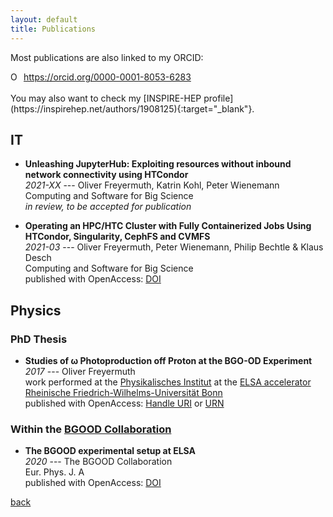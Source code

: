 ```yaml
---
layout: default
title: Publications
---
```


Most publications are also linked to my ORCID:
<div itemscope itemtype="https://schema.org/Person"><a itemprop="sameAs" content="https://orcid.org/0000-0001-8053-6283" href="https://orcid.org/0000-0001-8053-6283" target="orcid.widget" rel="me noopener noreferrer" style="vertical-align:top;"><img src="https://orcid.org/sites/default/files/images/orcid_16x16.png" style="width:1em;margin-right:.5em;" alt="ORCID iD icon">https://orcid.org/0000-0001-8053-6283</a></div>
<br />
You may also want to check my [INSPIRE-HEP profile](https://inspirehep.net/authors/1908125){:target="_blank"}.
<br />

## IT

* __Unleashing JupyterHub: Exploiting resources without inbound network connectivity using HTCondor__  
_2021-XX_ --- Oliver Freyermuth, Katrin Kohl, Peter Wienemann  
Computing and Software for Big Science  
_in review, to be accepted for publication_

* __Operating an HPC/HTC Cluster with Fully Containerized Jobs Using HTCondor, Singularity, CephFS and CVMFS__  
_2021-03_ --- Oliver Freyermuth, Peter Wienemann, Philip Bechtle & Klaus Desch  
Computing and Software for Big Science  
published with OpenAccess: [DOI](https://doi.org/10.1007/s41781-020-00050-y)

## Physics

### PhD Thesis

* __Studies of ω Photoproduction off Proton at the BGO-OD Experiment__  
_2017_ --- Oliver Freyermuth  
work performed at the [Physikalisches Institut](https://www.pi.uni-bonn.de/) at the [ELSA accelerator](https://www-elsa.physik.uni-bonn.de/)  
[Rheinische Friedrich-Wilhelms-Universität Bonn](https://www.uni-bonn.de/)  
published with OpenAccess: [Handle URI](https://hdl.handle.net/20.500.11811/7263) or
[URN](https://nbn-resolving.org/urn:nbn:de:hbz:5n-48397)

### Within the [BGOOD Collaboration](https://bgo-od.physik.uni-bonn.de/)

* __The BGOOD experimental setup at ELSA__  
_2020_ --- The BGOOD Collaboration  
Eur. Phys. J. A  
published with OpenAccess: [DOI](https://doi.org/10.1140/epja/s10050-020-00107-x)

[back](../)
